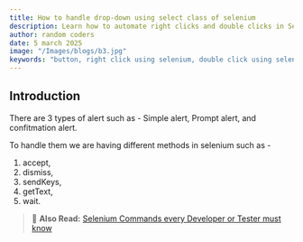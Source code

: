 ```yaml
---
title: How to handle drop-down using select class of selenium
description: Learn how to automate right clicks and double clicks in Selenium using the Actions class. Master browser context menus and advanced mouse interactions for effective web testing.
author: random coders
date: 5 march 2025
image: "/Images/blogs/b3.jpg"
keywords: "button, right click using selenium, double click using selenium"
---
```


## Introduction

There are 3 types of alert such as - Simple alert, Prompt alert, and confitmation alert.

To handle them we are having different methods in selenium such as -

1. accept,
2. dismiss,
3. sendKeys,
4. getText,
5. wait.

> 📄 **Also Read:** [Selenium Commands every Developer or Tester must know](https://www.qaplayground.com/)

<!-- <div style="
    background-color: #f0fdf4;
    border-left: 4px solid #34d399;
    padding: 10px;
    border-radius: 8px;
    font-family: Arial, sans-serif;">
  📄 <strong>Also Read:</strong>
  <a href="#" style="color: blue; text-decoration: none;">
    Selenium Commands every Developer or Tester must know
  </a>
</div> -->

